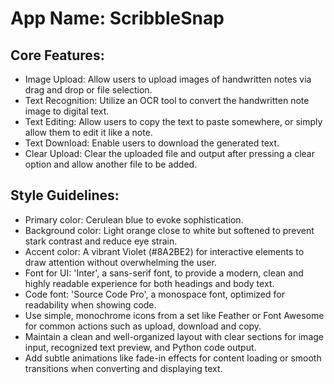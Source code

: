 # **App Name**: ScribbleSnap

## Core Features:

- Image Upload: Allow users to upload images of handwritten notes via drag and drop or file selection.
- Text Recognition: Utilize an OCR tool to convert the handwritten note image to digital text.
- Text Editing: Allow users to copy the text to paste somewhere, or simply allow them to edit it like a note.
- Text Download: Enable users to download the generated text.
- Clear Upload: Clear the uploaded file and output after pressing a clear option and allow another file to be added.

## Style Guidelines:

- Primary color: Cerulean blue to evoke sophistication.
- Background color: Light orange close to white but softened to prevent stark contrast and reduce eye strain.
- Accent color: A vibrant Violet (#8A2BE2) for interactive elements to draw attention without overwhelming the user.
- Font for UI: 'Inter', a sans-serif font, to provide a modern, clean and highly readable experience for both headings and body text.
- Code font: 'Source Code Pro', a monospace font, optimized for readability when showing code.
- Use simple, monochrome icons from a set like Feather or Font Awesome for common actions such as upload, download and copy.
- Maintain a clean and well-organized layout with clear sections for image input, recognized text preview, and Python code output.
- Add subtle animations like fade-in effects for content loading or smooth transitions when converting and displaying text.
